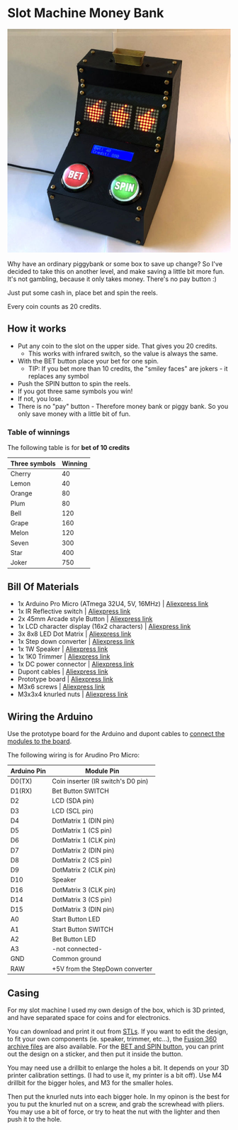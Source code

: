 # Slot Machine Money Bank

![Slot Machine Money Bank](./assets/title_photo_thumb.jpg)

Why have an ordinary piggybank or some box to save up change? So I've decided to take this on another level, and make saving a little bit more fun. It's not gambling, because it only takes money. There's no pay button :)

Just put some cash in, place bet and spin the reels.

Every coin counts as 20 credits.

## How it works

- Put any coin to the slot on the upper side. That gives you 20 credits.
    - This works with infrared switch, so the value is always the same.
- With the BET button place your bet for one spin.
    - TIP: If you bet more than 10 credits, the "smiley faces" are jokers - it replaces any symbol
- Push the SPIN button to spin the reels.
- If you got three same symbols you win!
- If not, you lose.
- There is no "pay" button - Therefore money bank or piggy bank. So you only save money with a little bit of fun.

### Table of winnings

The following table is for __bet of 10 credits__

| Three symbols | Winning |
| -- | -- |
| Cherry | 40 |
| Lemon | 40 |
| Orange | 80 |
| Plum | 80 |
| Bell | 120 |
| Grape | 160 |
| Melon | 120 |
| Seven | 300 |
| Star | 400 |
| Joker | 750 |

## Bill Of Materials
- 1x Arduino Pro Micro (ATmega 32U4, 5V, 16MHz) | [Aliexpress link](https://www.aliexpress.com/item/New-Pro-Micro-for-arduino-ATmega32U4-5V-16MHz-Module-with-2-row-pin-header-For-Leonardo/32768308647.html)
- 1x IR Reflective switch | [Aliexpress link](https://www.aliexpress.com/item/1PCS-TCRT5000-Infrared-Reflective-IR-Photoelectric-Switch-Barrier-Line-Track-Sensor-Module/32817041068.html)
- 2x 45mm Arcade style Button | [Aliexpress link](https://www.aliexpress.com/item/45mm-Push-Button-Arcade-Button-Led-Micro-Switch-5V-12V-Power-Button-Switch-Set-Green-Yellow/32947388048.html)
- 1x LCD character display (16x2 characters) | [Aliexpress link](https://www.aliexpress.com/item/LCD-display-LCD1602-module-Blue-screen-1602-i2c-LCD-Display-Module-HD44780-16x2-IIC-Character-1602/32988862895.html)
- 3x 8x8 LED Dot Matrix | [Aliexpress link](https://www.aliexpress.com/item/1set-MAX7219-dot-matrix-module-control-module-MCU-control-drive-LED-module-display-module-Hbm0316/32910358174.html)
- 1x Step down converter | [Aliexpress link](https://www.aliexpress.com/item/DC-DC-Auto-Boost-Buck-adjustable-step-down-Converter-XL6009-Module-Solar-Voltage/1859100256.html)
- 1x 1W Speaker | [Aliexpress link](https://www.aliexpress.com/item/High-quality-Jtron-DIY-50mm-1W-8-Ohms-Speaker-Bronze-free-shipping/32297391375.html) 
- 1x 1K0 Trimmer | [Aliexpress link](https://www.aliexpress.com/item/3386P-2K-OHM-1-2W-Trimmer-Potentiometer-3386P-1-202-x-100PCS/2017187211.html)
- 1x DC power connector | [Aliexpress link](https://www.aliexpress.com/item/10PCS-DC-Power-Connector-pin-2-1x5-5mm-Female-Plug-Jack-Male-Plug-Jack-Socket-Adapter/32962556698.html)
- Dupont cables | [Aliexpress link](https://www.aliexpress.com/item/Free-shipping-Dupont-line-120pcs-20cm-male-to-male-male-to-female-and-female-to-female/32390991500.html)
- Prototype board | [Aliexpress link](https://www.aliexpress.com/item/10Pcs-Prototype-Paper-Copper-PCB-Universal-Experiment-Matrix-Circuit-Board-5x7CM-Diy-Kit/32888221246.html)
- M3x6 screws | [Aliexpress link](https://www.aliexpress.com/item/100PCS-M3-series-10-9-round-head-hex-socket-screws-M3-6-8-10-12-50/32773301883.html)
- M3x3x4 knurled nuts | [Aliexpress link](https://www.aliexpress.com/item/100pcs-M2-M2-5-M3-Copper-Inserts-Brass-Double-Pass-Knurl-Nut-Embedded-Fastener/32842866575.html)

## Wiring the Arduino
Use the prototype board for the Arduino and dupont cables to [connect the modules to the board](./assets/slot_machine_arduino_pinout.png).


The following wiring is for Arudino Pro Micro:

| Arduino Pin | Module Pin |
| -- | -- |
| D0(TX) | Coin inserter (IR switch's D0 pin) |
| D1(RX) | Bet Button SWITCH |
| D2 | LCD (SDA pin) |
| D3 | LCD (SCL pin) |
| D4 | DotMatrix 1 (DIN pin) |
| D5 | DotMatrix 1 (CS pin) |
| D6 | DotMatrix 1 (CLK pin) |
| D7 | DotMatrix 2 (DIN pin) |
| D8 | DotMatrix 2 (CS pin) |
| D9 | DotMatrix 2 (CLK pin) |
| D10 | Speaker |
| D16 | DotMatrix 3 (CLK pin) |
| D14 | DotMatrix 3 (CS pin) |
| D15 | DotMatrix 3 (DIN pin) |
| A0 | Start Button LED |
| A1 | Start Button SWITCH |
| A2 | Bet Button LED |
| A3 | -not connected- |
| GND | Common ground |
| RAW | +5V from the StepDown converter |


## Casing
For my slot machine I used my own design of the box, which is 3D printed, and have separated space for coins and for electronics.


You can download and print it out from [STLs](./assets/stl/). If you want to edit the design, to fit your own components (ie. speaker, trimmer, etc...), the [Fusion 360 archive files](./assets/fusion_360/) are also available. For the [BET and SPIN button](./assets/graphics/button_design.pdf), you can print out the design on a sticker, and then put it inside the button.


You may need use a drillbit to enlarge the holes a bit. It depends on your 3D printer calibration settings. (I had to use it, my printer is a bit off). Use M4 drillbit for the bigger holes, and M3 for the smaller holes.

Then put the knurled nuts into each bigger hole. In my opinon is the best for you tu put the knurled nut on a screw, and grab the screwhead with pliers. You may use a bit of force, or try to heat the nut with the lighter and then push it to the hole.